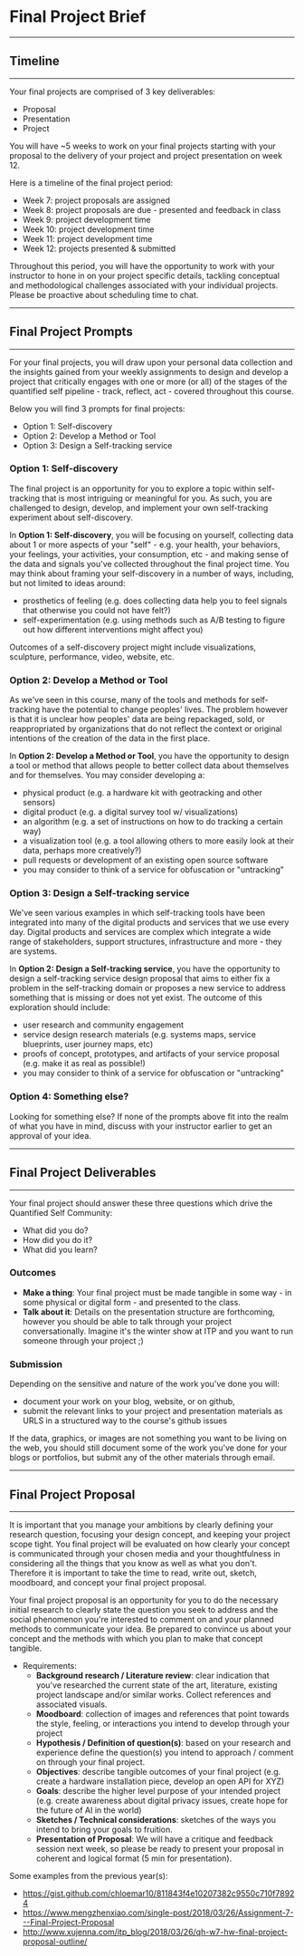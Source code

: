 # Final Project Brief

***
## Timeline
***

Your final projects are comprised of 3 key deliverables: 
- Proposal
- Presentation
- Project

You will have ~5 weeks to work on your final projects starting with your proposal to the delivery of your project and project presentation on week 12. 

Here is a timeline of the final project period:

- Week 7: project proposals are assigned
- Week 8: project proposals are due - presented and feedback in class
- Week 9: project development time
- Week 10: project development time
- Week 11: project development time
- Week 12: projects presented & submitted

Throughout this period, you will have the opportunity to work with your instructor to hone in on your project specific details, tackling conceptual and methodological challenges associated with your individual projects. Please be proactive about scheduling time to chat. 

***
## Final Project Prompts
***

For your final projects, you will draw upon your personal data collection and the insights gained from your weekly assignments to design and develop a project that critically engages with one or more (or all) of the stages of the quantified self pipeline - track, reflect, act - covered throughout this course. 

Below you will find 3 prompts for final projects:

- Option 1: Self-discovery
- Option 2: Develop a Method or Tool
- Option 3: Design a Self-tracking service

### Option 1: Self-discovery

The final project is an opportunity for you to explore a topic within self-tracking that is most intriguing or meaningful for you. As such, you are challenged to design, develop, and implement your own self-tracking experiment about self-discovery. 

In **Option 1: Self-discovery**, you will be focusing on yourself, collecting data about 1 or more aspects of your "self" - e.g. your health, your behaviors, your feelings, your activities, your consumption, etc - and making sense of the data and signals you've collected throughout the final project time. You may think about framing your self-discovery in a number of ways, including, but not limited to ideas around:

- prosthetics of feeling (e.g. does collecting data help you to feel signals that otherwise you could not have felt?)
- self-experimentation (e.g. using methods such as A/B testing to figure out how different interventions might affect you)

Outcomes of a self-discovery project might include visualizations, sculpture, performance, video, website, etc.

### Option 2: Develop a Method or Tool

As we've seen in this course, many of the tools and methods for self-tracking have the potential to change peoples' lives. The problem however is that it is unclear how peoples' data are being repackaged, sold, or reappropriated by organizations that do not reflect the context or original intentions of the creation of the data in the first place. 

In **Option 2: Develop a Method or Tool**, you have the opportunity to design a tool or method that allows people to better collect data about themselves and for themselves. You may consider developing a: 

- physical product (e.g. a hardware kit with geotracking and other sensors)
- digital product (e.g. a digital survey tool w/ visualizations)
- an algorithm (e.g. a set of instructions on how to do tracking a certain way)
- a visualization tool (e.g. a tool allowing others to more easily look at their data, perhaps more creatively?)
- pull requests or development of an existing open source software
- you may consider to think of a service for obfuscation or "untracking"


### Option 3: Design a Self-tracking service

We've seen various examples in which self-tracking tools have been integrated into many of the digital products and services that we use every day. Digital products and services are complex which integrate a wide range of stakeholders, support structures, infrastructure and more - they are systems. 

In **Option 2: Design a Self-tracking service**, you have the opportunity to design a self-tracking service design proposal that aims to either fix a problem in the self-tracking domain or proposes a new service to address something that is missing or does not yet exist. The outcome of this exploration should include:

- user research and community engagement
- service design research materials (e.g. systems maps, service blueprints, user journey maps, etc)
- proofs of concept, prototypes, and artifacts of your service proposal (e.g. make it as real as possible!)
- you may consider to think of a service for obfuscation or "untracking"

### Option 4: Something else?

Looking for something else? If none of the prompts above fit into the realm of what you have in mind, discuss with your instructor earlier to get an approval of your idea.

***
## Final Project Deliverables
***

Your final project should answer these three questions which drive the Quantified Self Community:

- What did you do?
- How did you do it?
- What did you learn?

### Outcomes
- **Make a thing**: Your final project must be made tangible in some way - in some physical or digital form - and presented to the class. 
- **Talk about it**: Details on the presentation structure are forthcoming, however you should be able to talk through your project conversationally. Imagine it's the winter show at ITP and you want to run someone through your project ;) 

### Submission
Depending on the sensitive and nature of the work you've done you will:
- document your work on your blog, website, or on github,
- submit the relevant links to your project and presentation materials as URLS in a structured way to the course's github issues

If the data, graphics, or images are not something you want to be living on the web, you should still document some of the work you've done for your blogs or portfolios, but submit any of the other materials through email.

***
## Final Project Proposal
***

It is important that you manage your ambitions by clearly defining your research question, focusing your design concept, and keeping your project scope tight. You final project will be evaluated on how clearly your concept is communicated through your chosen media and your thoughtfulness in considering all the things that you know as well as what you don't. Therefore it is important to take the time to read, write out, sketch, moodboard, and concept your final project proposal.  

Your final project proposal is an opportunity for you to do the necessary initial research to clearly state the question you seek to address and the social phenomenon you're interested to comment on and your planned methods to communicate your idea. Be prepared to convince us about your concept and the methods with which you plan to make that concept tangible. 

- Requirements:
    - **Background research / Literature review**: clear indication that you've researched the current state of the art, literature, existing project landscape and/or similar works. Collect references and associated visuals.
    - **Moodboard**: collection of images and references that point towards the style, feeling, or interactions you intend to develop through your project
    - **Hypothesis / Definition of question(s)**: based on your research and experience define the question(s) you intend to approach / comment on through your final project.
    - **Objectives**: describe tangible outcomes of your final project (e.g. create a hardware installation piece, develop an open API for XYZ)
    - **Goals**: describe the higher level purpose of your intended project (e.g. create awareness about digital privacy issues, create hope for the future of AI in the world)
    - **Sketches / Technical considerations**: sketches of the ways you intend to bring your goals to fruition.
    - **Presentation of Proposal**: We will have a critique and feedback session next week, so please be ready to present your proposal in coherent and logical format (5 min for presentation).

Some examples from the previous year(s):
- https://gist.github.com/chloemar10/811843f4e10207382c9550c710f78924
- https://www.mengzhenxiao.com/single-post/2018/03/26/Assignment-7---Final-Project-Proposal
- http://www.xujenna.com/itp_blog/2018/03/26/qh-w7-hw-final-project-proposal-outline/
